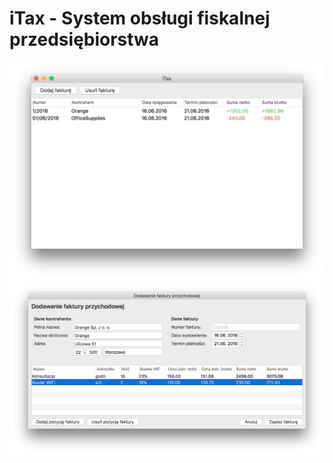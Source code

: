 # iTax - System obsługi fiskalnej przedsiębiorstwa

![Invoices view](docs/screenshots/invoices.png)
![Add invoice view](docs/screenshots/add-invoice.png)
